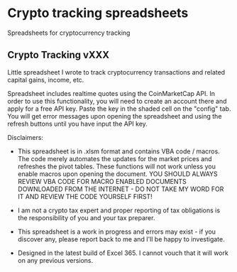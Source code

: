 Crypto tracking spreadsheets
======

Spreadsheets for cryptocurrency tracking

## Crypto Tracking vXXX
Little spreadsheet I wrote to track cryptocurrency transactions and related capital gains, income, etc.

Spreadsheet includes realtime quotes using the CoinMarketCap API. In order to use this functionality, you will need to create an account there and apply for a free API key. Paste the key in the shaded cell on the "config" tab. You will get error messages upon opening the spreadsheet and using the refresh buttons until you have input the API key.

Disclaimers:

- This spreadsheet is in .xlsm format and contains VBA code / macros. The code merely automates the updates for the market prices and refreshes the pivot tables. These functions will not work unless you enable macros upon opening the document. YOU SHOULD ALWAYS REVIEW VBA CODE FOR MACRO ENABLED DOCUMENTS DOWNLOADED FROM THE INTERNET - DO NOT TAKE MY WORD FOR IT AND REVIEW THE CODE YOURSELF FIRST!

- I am not a crypto tax expert and proper reporting of tax obligations is the responsibility of you and your tax preparer.

- This spreadsheet is a work in progress and errors may exist - if you discover any, please report back to me and I'll be happy to investigate.

- Designed in the latest build of Excel 365. I cannot vouch that it will work on any previous versions.
